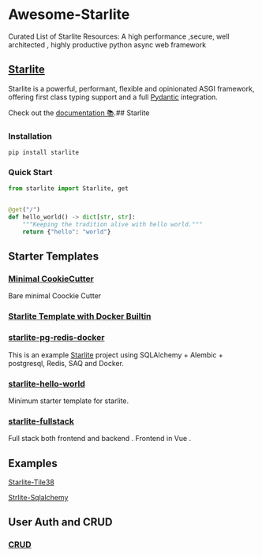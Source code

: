 # Awesome-Starlite

Curated List of Starlite Resources: A high performance ,secure, well architected , highly productive  python async web framework

## [Starlite](https://github.com/starlite-api/starlite/blob/main/README.md)

Starlite is a powerful, performant, flexible and opinionated ASGI framework,
offering first class typing support and a full [Pydantic](https://github.com/samuelcolvin/pydantic)
integration.

Check out the [documentation 📚](https://starlite-api.github.io/starlite/).## Starlite

### Installation

```shell
pip install starlite
```

### Quick Start

```python
from starlite import Starlite, get 


@get("/")
def hello_world() -> dict[str, str]:
    """Keeping the tradition alive with hello world."""
    return {"hello": "world"}


```

## Starter Templates

### [Minimal CookieCutter](https://github.com/JeromeK13/starlite-minimal-starter)

Bare minimal Coockie Cutter

### [Starlite Template with Docker Builtin](https://github.com/lesnik512/starlite-sqlalchemy-template)

### [starlite-pg-redis-docker](https://github.com/starlite-api/starlite-pg-redis-docker/blob/main/static/starlite-banner.svg)

This is an example [Starlite](https://github.com/starlite-api/starlite) project using SQLAlchemy + Alembic + postgresql,
Redis, SAQ and Docker.

### [starlite-hello-world](https://github.com/starlite-api/starlite-hello-world)

Minimum starter template for starlite.

### [starlite-fullstack](https://github.com/cofin/starlite-full-stack-example)

Full stack both frontend and backend .
Frontend in Vue .

## Examples

[Starlite-Tile38](https://github.com/iwpnd/starlite-tile38)

[Strlite-Sqlalchemy](https://github.com/topsport-com-au/example-starlite-saqlalchemy)

## User Auth and CRUD

### [CRUD](https://github.com/topsport-com-au/starlite-saqlalchemy)
